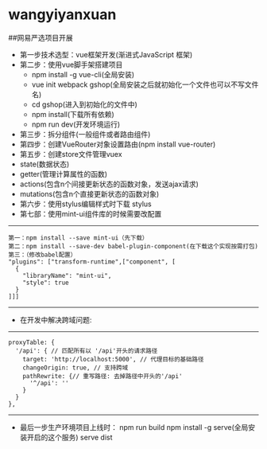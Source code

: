 # wangyiyanxuan
##网易严选项目开展
* 第一步技术选型：vue框架开发(渐进式JavaScript 框架)
* 第二步：使用vue脚手架搭建项目
  * npm install -g vue-cli(全局安装)
  * vue init webpack gshop(全局安装之后就初始化一个文件也可以不写文件名)
  * cd gshop(进入到初始化的文件中)
  * npm install(下载所有依赖)
  * npm run dev(开发环境运行)
* 第三步：拆分组件(一般组件或者路由组件)
* 第四步：创建VueRouter对象设置路由(npm install vue-router)
* 第五步：创建store文件管理vuex
 * state(数据状态)
 * getter(管理计算属性的函数)
 * actions(包含n个间接更新状态的函数对象，发送ajax请求)
 * mutations(包含n个直接更新状态的函数对象)
* 第六步：使用stylus编辑样式时下载 stylus
* 第七部：使用mint-ui组件库的时候需要改配置
 ---
	第一：npm install --save mint-ui（先下载）
	第二：npm install --save-dev babel-plugin-component(在下载这个实现按需打包)
	第三：（修改babel配置）
	"plugins": ["transform-runtime",["component", [
	  {
	    "libraryName": "mint-ui",
	    "style": true
	  }
	]]] 
 ---
* 在开发中解决跨域问题:
 ---
	proxyTable: {
      '/api': { // 匹配所有以 '/api'开头的请求路径
        target: 'http://localhost:5000', // 代理目标的基础路径
        changeOrigin: true, // 支持跨域
        pathRewrite: {// 重写路径: 去掉路径中开头的'/api'
          '^/api': ''
        }
      }
    },
 ---
* 最后一步生产环境项目上线时：
	npm run build
	npm install -g serve(全局安装开启的这个服务)
	serve dist
